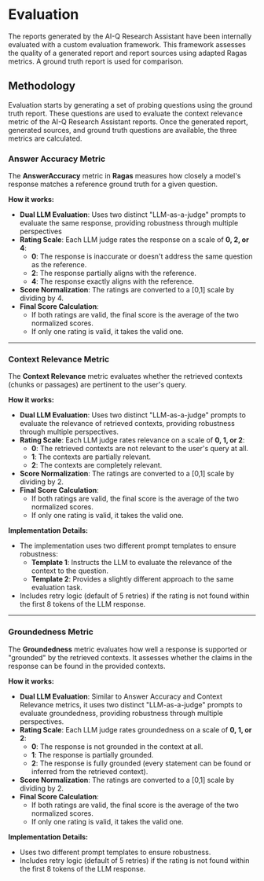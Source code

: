 # Evaluation 

The reports generated by the AI-Q Research Assistant have been internally evaluated with a custom evaluation framework. This framework assesses the quality of a generated report and report sources using adapted Ragas metrics. A ground truth report is used for comparison.

## Methodology 

Evaluation starts by generating a set of probing questions using the ground truth report. These questions are used to evaluate the context relevance metric of the AI-Q Research Assistant reports. Once the generated report, generated sources, and ground truth questions are available, the three metrics are calculated.


### Answer Accuracy Metric

The **AnswerAccuracy** metric in **Ragas** measures how closely a model's response matches a reference ground truth for a given question.

**How it works:**

- **Dual LLM Evaluation**: Uses two distinct "LLM-as-a-judge" prompts to evaluate the same response, providing robustness through multiple perspectives
- **Rating Scale**: Each LLM judge rates the response on a scale of **0, 2, or 4**:
  - **0**: The response is inaccurate or doesn't address the same question as the reference.
  - **2**: The response partially aligns with the reference.
  - **4**: The response exactly aligns with the reference.
- **Score Normalization**: The ratings are converted to a [0,1] scale by dividing by 4.
- **Final Score Calculation**: 
  - If both ratings are valid, the final score is the average of the two normalized scores.
  - If only one rating is valid, it takes the valid one.

---

### Context Relevance Metric

The **Context Relevance** metric evaluates whether the retrieved contexts (chunks or passages) are pertinent to the user's query.

**How it works:**

- **Dual LLM Evaluation**: Uses two distinct "LLM-as-a-judge" prompts to evaluate the relevance of retrieved contexts, providing robustness through multiple perspectives.
- **Rating Scale**: Each LLM judge rates relevance on a scale of **0, 1, or 2**:
  - **0**: The retrieved contexts are not relevant to the user's query at all.
  - **1**: The contexts are partially relevant.
  - **2**: The contexts are completely relevant.
- **Score Normalization**: The ratings are converted to a [0,1] scale by dividing by 2.
- **Final Score Calculation**:
  - If both ratings are valid, the final score is the average of the two normalized scores.
  - If only one rating is valid, it takes the valid one.

**Implementation Details:**

- The implementation uses two different prompt templates to ensure robustness:
  - **Template 1**: Instructs the LLM to evaluate the relevance of the context to the question.
  - **Template 2**: Provides a slightly different approach to the same evaluation task.
- Includes retry logic (default of 5 retries) if the rating is not found within the first 8 tokens of the LLM response.

---

### Groundedness Metric

The **Groundedness** metric evaluates how well a response is supported or "grounded" by the retrieved contexts. It assesses whether the claims in the response can be found in the provided contexts.

**How it works:**

- **Dual LLM Evaluation**: Similar to Answer Accuracy and Context Relevance metrics, it uses two distinct "LLM-as-a-judge" prompts to evaluate groundedness, providing robustness through multiple perspectives.
- **Rating Scale**: Each LLM judge rates groundedness on a scale of **0, 1, or 2**:
  - **0**: The response is not grounded in the context at all.
  - **1**: The response is partially grounded.
  - **2**: The response is fully grounded (every statement can be found or inferred from the retrieved context).
- **Score Normalization**: The ratings are converted to a [0,1] scale by dividing by 2.
- **Final Score Calculation**:
  - If both ratings are valid, the final score is the average of the two normalized scores.
  - If only one rating is valid, it takes the valid one.

**Implementation Details:**

- Uses two different prompt templates to ensure robustness.
- Includes retry logic (default of 5 retries) if the rating is not found within the first 8 tokens of the LLM response.

